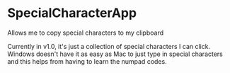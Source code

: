 # SpecialCharacterApp
Allows me to copy special characters to my clipboard

Currently in v1.0, it's just a collection of special characters I can click.
Windows doesn't have it as easy as Mac to just type in special characters and this helps from having to learn the numpad codes.
